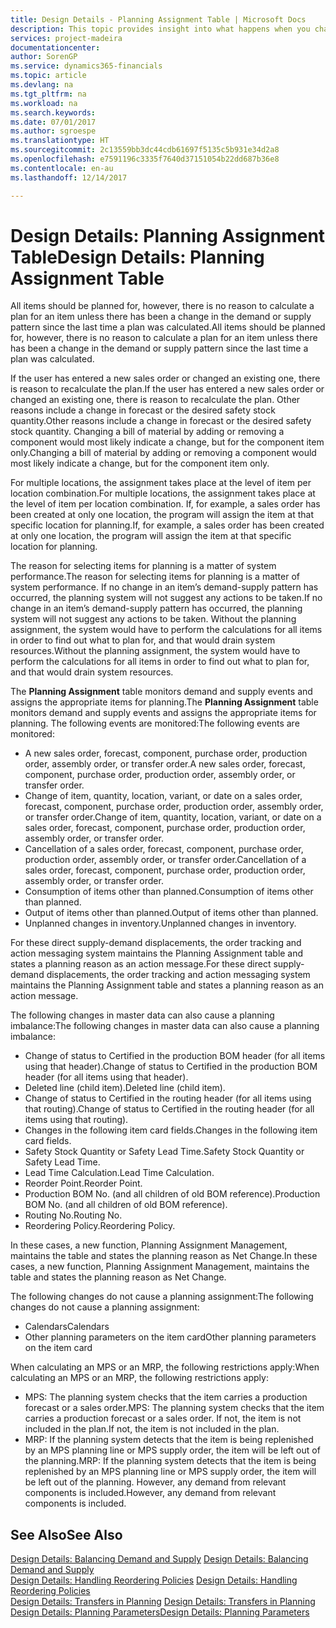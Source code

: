 ```yaml
---
title: Design Details - Planning Assignment Table | Microsoft Docs
description: This topic provides insight into what happens when you change how you plan for an item.
services: project-madeira
documentationcenter: 
author: SorenGP
ms.service: dynamics365-financials
ms.topic: article
ms.devlang: na
ms.tgt_pltfrm: na
ms.workload: na
ms.search.keywords: 
ms.date: 07/01/2017
ms.author: sgroespe
ms.translationtype: HT
ms.sourcegitcommit: 2c13559bb3dc44cdb61697f5135c5b931e34d2a8
ms.openlocfilehash: e7591196c3335f7640d37151054b22dd687b36e8
ms.contentlocale: en-au
ms.lasthandoff: 12/14/2017

---
```

# <a name="design-details-planning-assignment-table"></a><span data-ttu-id="fddde-103">Design Details: Planning Assignment Table</span><span class="sxs-lookup"><span data-stu-id="fddde-103">Design Details: Planning Assignment Table</span></span>
<span data-ttu-id="fddde-104">All items should be planned for, however, there is no reason to calculate a plan for an item unless there has been a change in the demand or supply pattern since the last time a plan was calculated.</span><span class="sxs-lookup"><span data-stu-id="fddde-104">All items should be planned for, however, there is no reason to calculate a plan for an item unless there has been a change in the demand or supply pattern since the last time a plan was calculated.</span></span>  
  
<span data-ttu-id="fddde-105">If the user has entered a new sales order or changed an existing one, there is reason to recalculate the plan.</span><span class="sxs-lookup"><span data-stu-id="fddde-105">If the user has entered a new sales order or changed an existing one, there is reason to recalculate the plan.</span></span> <span data-ttu-id="fddde-106">Other reasons include a change in forecast or the desired safety stock quantity.</span><span class="sxs-lookup"><span data-stu-id="fddde-106">Other reasons include a change in forecast or the desired safety stock quantity.</span></span> <span data-ttu-id="fddde-107">Changing a bill of material by adding or removing a component would most likely indicate a change, but for the component item only.</span><span class="sxs-lookup"><span data-stu-id="fddde-107">Changing a bill of material by adding or removing a component would most likely indicate a change, but for the component item only.</span></span>  
  
<span data-ttu-id="fddde-108">For multiple locations, the assignment takes place at the level of item per location combination.</span><span class="sxs-lookup"><span data-stu-id="fddde-108">For multiple locations, the assignment takes place at the level of item per location combination.</span></span> <span data-ttu-id="fddde-109">If, for example, a sales order has been created at only one location, the program will assign the item at that specific location for planning.</span><span class="sxs-lookup"><span data-stu-id="fddde-109">If, for example, a sales order has been created at only one location, the program will assign the item at that specific location for planning.</span></span>  
  
<span data-ttu-id="fddde-110">The reason for selecting items for planning is a matter of system performance.</span><span class="sxs-lookup"><span data-stu-id="fddde-110">The reason for selecting items for planning is a matter of system performance.</span></span> <span data-ttu-id="fddde-111">If no change in an item’s demand-supply pattern has occurred, the planning system will not suggest any actions to be taken.</span><span class="sxs-lookup"><span data-stu-id="fddde-111">If no change in an item’s demand-supply pattern has occurred, the planning system will not suggest any actions to be taken.</span></span> <span data-ttu-id="fddde-112">Without the planning assignment, the system would have to perform the calculations for all items in order to find out what to plan for, and that would drain system resources.</span><span class="sxs-lookup"><span data-stu-id="fddde-112">Without the planning assignment, the system would have to perform the calculations for all items in order to find out what to plan for, and that would drain system resources.</span></span>  
  
<span data-ttu-id="fddde-113">The **Planning Assignment** table monitors demand and supply events and assigns the appropriate items for planning.</span><span class="sxs-lookup"><span data-stu-id="fddde-113">The **Planning Assignment** table monitors demand and supply events and assigns the appropriate items for planning.</span></span> <span data-ttu-id="fddde-114">The following events are monitored:</span><span class="sxs-lookup"><span data-stu-id="fddde-114">The following events are monitored:</span></span>  
  
* <span data-ttu-id="fddde-115">A new sales order, forecast, component, purchase order, production order, assembly order, or transfer order.</span><span class="sxs-lookup"><span data-stu-id="fddde-115">A new sales order, forecast, component, purchase order, production order, assembly order, or transfer order.</span></span>  
* <span data-ttu-id="fddde-116">Change of item, quantity, location, variant, or date on a sales order, forecast, component, purchase order, production order, assembly order, or transfer order.</span><span class="sxs-lookup"><span data-stu-id="fddde-116">Change of item, quantity, location, variant, or date on a sales order, forecast, component, purchase order, production order, assembly order, or transfer order.</span></span>  
* <span data-ttu-id="fddde-117">Cancellation of a sales order, forecast, component, purchase order, production order, assembly order, or transfer order.</span><span class="sxs-lookup"><span data-stu-id="fddde-117">Cancellation of a sales order, forecast, component, purchase order, production order, assembly order, or transfer order.</span></span>  
* <span data-ttu-id="fddde-118">Consumption of items other than planned.</span><span class="sxs-lookup"><span data-stu-id="fddde-118">Consumption of items other than planned.</span></span>  
* <span data-ttu-id="fddde-119">Output of items other than planned.</span><span class="sxs-lookup"><span data-stu-id="fddde-119">Output of items other than planned.</span></span>  
* <span data-ttu-id="fddde-120">Unplanned changes in inventory.</span><span class="sxs-lookup"><span data-stu-id="fddde-120">Unplanned changes in inventory.</span></span>  
  
<span data-ttu-id="fddde-121">For these direct supply-demand displacements, the order tracking and action messaging system maintains the Planning Assignment table and states a planning reason as an action message.</span><span class="sxs-lookup"><span data-stu-id="fddde-121">For these direct supply-demand displacements, the order tracking and action messaging system maintains the Planning Assignment table and states a planning reason as an action message.</span></span>  
  
<span data-ttu-id="fddde-122">The following changes in master data can also cause a planning imbalance:</span><span class="sxs-lookup"><span data-stu-id="fddde-122">The following changes in master data can also cause a planning imbalance:</span></span>  
  
* <span data-ttu-id="fddde-123">Change of status to Certified in the production BOM header (for all items using that header).</span><span class="sxs-lookup"><span data-stu-id="fddde-123">Change of status to Certified in the production BOM header (for all items using that header).</span></span>  
* <span data-ttu-id="fddde-124">Deleted line (child item).</span><span class="sxs-lookup"><span data-stu-id="fddde-124">Deleted line (child item).</span></span>  
* <span data-ttu-id="fddde-125">Change of status to Certified in the routing header (for all items using that routing).</span><span class="sxs-lookup"><span data-stu-id="fddde-125">Change of status to Certified in the routing header (for all items using that routing).</span></span>  
* <span data-ttu-id="fddde-126">Changes in the following item card fields.</span><span class="sxs-lookup"><span data-stu-id="fddde-126">Changes in the following item card fields.</span></span>  
* <span data-ttu-id="fddde-127">Safety Stock Quantity or Safety Lead Time.</span><span class="sxs-lookup"><span data-stu-id="fddde-127">Safety Stock Quantity or Safety Lead Time.</span></span>  
* <span data-ttu-id="fddde-128">Lead Time Calculation.</span><span class="sxs-lookup"><span data-stu-id="fddde-128">Lead Time Calculation.</span></span>  
* <span data-ttu-id="fddde-129">Reorder Point.</span><span class="sxs-lookup"><span data-stu-id="fddde-129">Reorder Point.</span></span>  
* <span data-ttu-id="fddde-130">Production BOM No. (and all children of old BOM reference).</span><span class="sxs-lookup"><span data-stu-id="fddde-130">Production BOM No. (and all children of old BOM reference).</span></span>  
* <span data-ttu-id="fddde-131">Routing No.</span><span class="sxs-lookup"><span data-stu-id="fddde-131">Routing No.</span></span>  
* <span data-ttu-id="fddde-132">Reordering Policy.</span><span class="sxs-lookup"><span data-stu-id="fddde-132">Reordering Policy.</span></span>  
  
<span data-ttu-id="fddde-133">In these cases, a new function, Planning Assignment Management, maintains the table and states the planning reason as Net Change.</span><span class="sxs-lookup"><span data-stu-id="fddde-133">In these cases, a new function, Planning Assignment Management, maintains the table and states the planning reason as Net Change.</span></span>  
  
<span data-ttu-id="fddde-134">The following changes do not cause a planning assignment:</span><span class="sxs-lookup"><span data-stu-id="fddde-134">The following changes do not cause a planning assignment:</span></span>  
  
* <span data-ttu-id="fddde-135">Calendars</span><span class="sxs-lookup"><span data-stu-id="fddde-135">Calendars</span></span>  
* <span data-ttu-id="fddde-136">Other planning parameters on the item card</span><span class="sxs-lookup"><span data-stu-id="fddde-136">Other planning parameters on the item card</span></span>  
  
<span data-ttu-id="fddde-137">When calculating an MPS or an MRP, the following restrictions apply:</span><span class="sxs-lookup"><span data-stu-id="fddde-137">When calculating an MPS or an MRP, the following restrictions apply:</span></span>  
  
* <span data-ttu-id="fddde-138">MPS: The planning system checks that the item carries a production forecast or a sales order.</span><span class="sxs-lookup"><span data-stu-id="fddde-138">MPS: The planning system checks that the item carries a production forecast or a sales order.</span></span> <span data-ttu-id="fddde-139">If not, the item is not included in the plan.</span><span class="sxs-lookup"><span data-stu-id="fddde-139">If not, the item is not included in the plan.</span></span>  
* <span data-ttu-id="fddde-140">MRP: If the planning system detects that the item is being replenished by an MPS planning line or MPS supply order, the item will be left out of the planning.</span><span class="sxs-lookup"><span data-stu-id="fddde-140">MRP: If the planning system detects that the item is being replenished by an MPS planning line or MPS supply order, the item will be left out of the planning.</span></span> <span data-ttu-id="fddde-141">However, any demand from relevant components is included.</span><span class="sxs-lookup"><span data-stu-id="fddde-141">However, any demand from relevant components is included.</span></span>  
  
## <a name="see-also"></a><span data-ttu-id="fddde-142">See Also</span><span class="sxs-lookup"><span data-stu-id="fddde-142">See Also</span></span>  
<span data-ttu-id="fddde-143">[Design Details: Balancing Demand and Supply](design-details-balancing-demand-and-supply.md) </span><span class="sxs-lookup"><span data-stu-id="fddde-143">[Design Details: Balancing Demand and Supply](design-details-balancing-demand-and-supply.md) </span></span>  
<span data-ttu-id="fddde-144">[Design Details: Handling Reordering Policies](design-details-handling-reordering-policies.md) </span><span class="sxs-lookup"><span data-stu-id="fddde-144">[Design Details: Handling Reordering Policies](design-details-handling-reordering-policies.md) </span></span>  
<span data-ttu-id="fddde-145">[Design Details: Transfers in Planning](design-details-transfers-in-planning.md) </span><span class="sxs-lookup"><span data-stu-id="fddde-145">[Design Details: Transfers in Planning](design-details-transfers-in-planning.md) </span></span>  
[<span data-ttu-id="fddde-146">Design Details: Planning Parameters</span><span class="sxs-lookup"><span data-stu-id="fddde-146">Design Details: Planning Parameters</span></span>](design-details-planning-parameters.md)  

